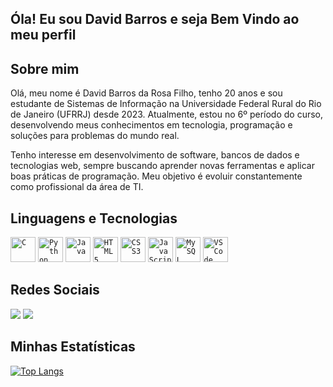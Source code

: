 ## Óla! Eu sou David Barros e seja Bem Vindo ao meu perfil
<h2>Sobre mim </h2>
Olá, meu nome é David Barros da Rosa Filho, tenho 20 anos e sou estudante de Sistemas de Informação na Universidade Federal Rural do Rio de Janeiro (UFRRJ) desde 2023. Atualmente, estou no 6º período do curso, desenvolvendo meus conhecimentos em tecnologia, programação e soluções para problemas do mundo real.

Tenho interesse em desenvolvimento de software, bancos de dados e tecnologias web, sempre buscando aprender novas ferramentas e aplicar boas práticas de programação. Meu objetivo é evoluir constantemente como profissional da área de TI.

<h2>Linguagens e Tecnologias</h2>
<code><img width = "40px" src="https://cdn.jsdelivr.net/gh/devicons/devicon@latest/icons/c/c-original.svg" title = "C" /></code>
<code><img width = "40px" src="https://cdn.jsdelivr.net/gh/devicons/devicon@latest/icons/python/python-original.svg" title = "Python" /></code>
<code><img width = "40px" src="https://cdn.jsdelivr.net/gh/devicons/devicon@latest/icons/java/java-original.svg" title = "Java"/></code>
<code><img width = "40px" src="https://cdn.jsdelivr.net/gh/devicons/devicon@latest/icons/html5/html5-original.svg" title = "HTML5"/></code>
<code><img width = "40px" src="https://cdn.jsdelivr.net/gh/devicons/devicon@latest/icons/css3/css3-original.svg" title = "CSS3"/></code>
<code><img width = "40px" src="https://cdn.jsdelivr.net/gh/devicons/devicon@latest/icons/javascript/javascript-original.svg" title = "JavaScript"/></code>
<code><img width = "40px" src="https://cdn.jsdelivr.net/gh/devicons/devicon@latest/icons/mysql/mysql-original.svg" title = "MySQL"/></code>
<code><img width = "40px" src="https://cdn.jsdelivr.net/gh/devicons/devicon@latest/icons/vscode/vscode-original.svg" title = "VSCode"/></code>


<h2>Redes Sociais</h2>
<div>
  <a href = "mailto:davidbarros1405@gmail.com"><img src="https://img.shields.io/badge/-Gmail-%23333?style=for-the-badge&logo=gmail&logoColor=white" target="_blank"></a>
  <a href="https://www.linkedin.com/in/davidbarros1405 " target="_blank"><img src="https://img.shields.io/badge/-LinkedIn-%230077B5?style=for-the-badge&logo=linkedin&logoColor=white" target="_blank"></a> 
</div>
<h2>Minhas Estatísticas </h2>

[![Top Langs](https://github-readme-stats.vercel.app/api/top-langs/?username=anuraghazra&layout=donut)](https://github.com/anuraghazra/github-readme-stats)




